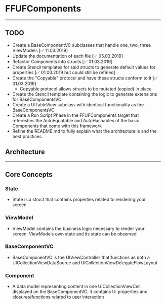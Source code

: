 # FFUFComponents
* * *

## TODO
- Create a BaseComponentVC subclasses that handle one, two, three ViewModels [✅ 11.03.2019]
- Update the documentation of each file [✅  05.03.2019]
- Refactor Components into structs [✅ 01.03.2019]
- Create Stencil templates for said structs to generate default values for properties [✅ 01.03.2019 but could still be refined]
- Create the "Copyable" protocol and have these structs conform to it [✅ 01.03.2019]
    - Copyable protocol allows structs to be mutated (copied) in place
- Create the Stencil template containing the logic to generate extensions for BaseComponentsVC
- Create a UITableView subclass with identical functionality as the BaseComponentsVC
- Create a Run Script Phase in the FFUFComponents target  that refereshes the AutoEquatable and AutoHashables of the basic Components  that come with this framework
- Refine the README.md to fully explain what the architecture is and the best practices.

## Architecture
* * *
## Core Concepts

### State
- State is a struct that contains properties related to rendering your screen
 
### ViewModel
- ViewModel contains the business logic necessary to render your screen. ViewModels own state and its state can be observed
    
### BaseComponentVC
- BaseComponentVC is the UIViewController that functions as both a UICollectionViewDataSource and UICollectionViewDelegateFlowLayout

### Component
- A data model representing content in one UICollectionViewCell displayed on the BaseComponentVC. It contains UI properties and closures/functions related to user interaction


